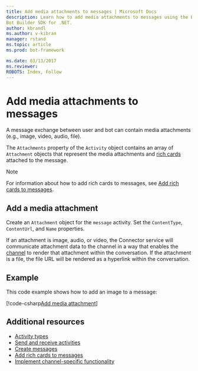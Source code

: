 ```yaml
---
title: Add media attachments to messages | Microsoft Docs
description: Learn how to add media attachments to messages using the Bot Framework Connector service via the 
Bot Builder SDK for .NET. 
author: kbrandl
ms.author: v-kibran
manager: rstand
ms.topic: article
ms.prod: bot-framework

ms.date: 03/13/2017
ms.reviewer:
ROBOTS: Index, Follow
---
```


# Add media attachments to messages

A message exchange between user and bot can contain media attachments (e.g., image, video, audio, file). 

The `Attachments` property of the `Activity` object contains an array of `Attachment` objects 
that represent the media attachments and [rich cards](~/dotnet/add-rich-card-attachments.md) attached to the message. 

> [!NOTE]
> For information about how to add rich cards to messages, see 
> [Add rich cards to messages](~/dotnet/add-rich-card-attachments.md).

## Add a media attachment  
Create an `Attachment` object for the `message` activity.
Set the `ContentType`, `ContentUrl`, and `Name` properties. 

If an attachment is image, audio, or video, the Connector service will communicate attachment data to the channel in a way that enables the [channel](~/dotnet/channeldata.md) to render that attachment within the conversation. 
If the attachment is a file, the file URL will be rendered as a hyperlink within the conversation.

## Example
This code example shows how to add an image to a message:

[!code-csharp[Add media attachment](~/includes/code/dotnet-add-attachments.cs#addMediaAttachment)]

## Additional resources

- [Activity types](~/dotnet/activities.md)
- [Send and receive activities](~/dotnet/connector.md)
- [Create messages](~/dotnet/create-messages.md)
- [Add rich cards to messages](~/dotnet/add-rich-card-attachments.md)
- [Implement channel-specific functionality](~/dotnet/channeldata.md)